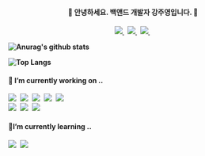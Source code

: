 <h4 align="center"> 👋 안녕하세요. 백앤드 개발자 강주영입니다. 👋 <h4>

<p align="center">
    <a target="_blank" href="mailto:joo.zero.10@gmail.com">
      <img src="https://img.shields.io/badge/Gmail-%23D14836.svg?&style=flat-square&logo=gmail&logoColor=white" />
    </a>&nbsp;
    <a target="_blank" href="https://velog.io/@joo_zero">
      <img src="https://img.shields.io/badge/Velog-8BCB98?style=flat-square&logo=vimeo&logoColor=white" />
    </a>&nbsp; 
    <a target="_blank" href="https://zerodevportfolio.notion.site/6bad37f639914d6d83d76090be173a53">
      <img src="https://img.shields.io/badge/Portfolio-000000?style=flat-square&logo=Notion&logoColor=white" />
    </a>&nbsp; 
</p>


![Anurag's github stats](https://github-readme-stats.vercel.app/api?username=joo1948&show_icons=true&theme=buefy)
  
![Top Langs](https://github-readme-stats.vercel.app/api/top-langs/?username=joo1948&layout=compact&theme=buefy)

<h4 align="left">🔭 I’m currently working on ..</h4>
<p align="left">
  <img src="https://img.shields.io/badge/Spring-6DB33F?style=flat-square&logo=Spring&logoColor=white"/>&nbsp 
  <img src="https://img.shields.io/badge/SpringBoot-6DB33F?style=flat-square&logo=Spring&logoColor=white"/></a>&nbsp 
  <img src="https://img.shields.io/badge/JavaScript-F7DF1E?style=flat-square&logo=JavaScript&logoColor=white"/>&nbsp 
  <img src="https://img.shields.io/badge/Linux-FCC624?style=flat-square&logo=Linux&logoColor=white"/>&nbsp
  <img src="https://img.shields.io/badge/Jenkins-D24939?style=flat-square&logo=Jenkins&logoColor=white"/>&nbsp 
  <br>
  <img src="https://img.shields.io/badge/Oracle-F80000?style=flat-square&logo=Oracle&logoColor=white"/>&nbsp
  <img src="https://img.shields.io/badge/Mysql-4479A1?style=flat-square&logo=Mysql&logoColor=white"/>&nbsp 
  <img src="https://img.shields.io/badge/Microsoft SQL Server-CC2927?style=flat-square&logo=Microsoft SQL Server&logoColor=white"/>&nbsp 
</p>
<h4 align="left">📖I’m currently learning ..</h4> 
<p align="left">
  <img src="https://img.shields.io/badge/JPA-6DB33F?style=flat-square&logo=JPA&logoColor=white"/></a>&nbsp
  <img src="https://img.shields.io/badge/Docker-blue?style=flat-square&logo=Docker&logoColor=white"/>&nbsp 
</p>

